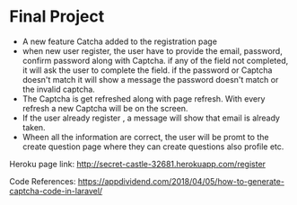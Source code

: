 # Final Project
- A new feature Catcha added to the registration page 
- when new user register, the user have to provide the email, password, confirm password along with Captcha. if any of the field not completed, it will ask the user to complete the field. if the password or Captcha doesn't match it will show a message the password doesn't match or the invalid captcha.
- The Captcha is get refreshed along with page refresh. With every refresh a new Captcha will be on the screen. 
- If the user already register , a message will show that email is already taken. 
- Wheen all the information are correct, the user will be promt to the create question page where they can create questions also profile etc. 



Heroku page link: http://secret-castle-32681.herokuapp.com/register

Code References: https://appdividend.com/2018/04/05/how-to-generate-captcha-code-in-laravel/
